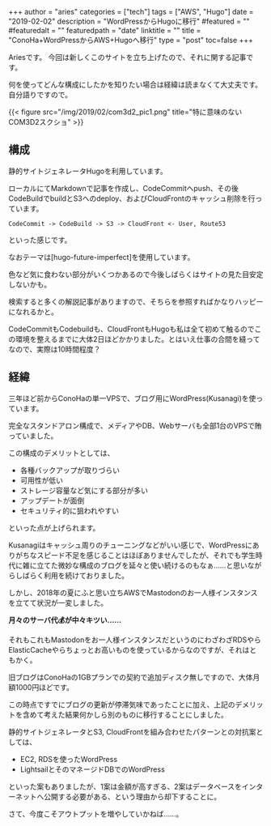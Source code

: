 +++
author = "aries"
categories = ["tech"]
tags = ["AWS", "Hugo"]
date = "2019-02-02"
description = "WordPressからHugoに移行"
#featured = ""
#featuredalt = ""
featuredpath = "date"
linktitle = ""
title = "ConoHa+WordPressからAWS+Hugoへ移行"
type = "post"
toc=false
+++

Ariesです。
今回は新しくこのサイトを立ち上げたので、それに関する記事です。

何を使ってどんな構成にしたかを知りたい場合は経緯は読まなくて大丈夫です。自分語りですので。

{{< figure src="/img/2019/02/com3d2_pic1.png" title="特に意味のないCOM3D2スクショ" >}}

## 構成

静的サイトジェネレータHugoを利用しています。

ローカルにてMarkdownで記事を作成し、CodeCommitへpush、その後CodeBuildでbuildとS3へのdeploy、およびCloudFrontのキャッシュ削除を行っています。

```
CodeCommit -> CodeBuild -> S3 -> CloudFront <- User, Route53
```

といった感じです。

なおテーマは[hugo-future-imperfect]を使用しています。

色など気に食わない部分がいくつかあるので今後しばらくはサイトの見た目安定しないかも。


検索すると多くの解説記事がありますので、そちらを参照すればかなりハッピーになれるかと。

CodeCommitもCodebuildも、CloudFrontもHugoも私は全て初めて触るのでこの環境を整えるまでに大体2日ほどかかりました。とはいえ仕事の合間を縫ってなので、実際は10時間程度？

## 経緯

三年ほど前からConoHaの単一VPSで、ブログ用にWordPress(Kusanagi)を使っています。

完全なスタンドアロン構成で、メディアやDB、Webサーバも全部1台のVPSで賄っていました。

この構成のデメリットとしては、

- 各種バックアップが取りづらい
- 可用性が低い
- ストレージ容量など気にする部分が多い
- アップデートが面倒
- セキュリティ的に狙われやすい

といった点が上げられます。

Kusanagiはキャッシュ周りのチューニングなどがいい感じで、WordPressにありがちなスピード不足を感じることはほぼありませんでしたが、それでも学生時代に雑に立てた微妙な構成のブログを延々と使い続けるのもなぁ……と思いながらしばらく利用を続けておりました。

しかし、2018年の夏にふと思い立ちAWSでMastodonのお一人様インスタンスを立てて状況が一変しました。

**月々のサーバ代💰が中々キツい……**

それもこれもMastodonをお一人様インスタンスだというのにわざわざRDSやらElasticCacheやらちょっとお高いものを使っているからなのですが、それはともかく。

旧ブログはConoHaの1GBプランでの契約で追加ディスク無しですので、大体月額1000円ほどです。

この時点ですでにブログの更新が停滞気味であったことに加え、上記のデメリットを含めて考えた結果何かしら別のものに移行することにしました。

静的サイトジェネレータとS3, CloudFrontを組み合わせたパターンとの対抗案としては、

- EC2, RDSを使ったWordPress
- LightsailとそのマネージドDBでのWordPress

といった案もありましたが、1案は金額が高すぎる、2案はデータベースをインターネットへ公開する必要がある、という理由から却下することに。


さて、今度こそアウトプットを増やしていかねば……。
